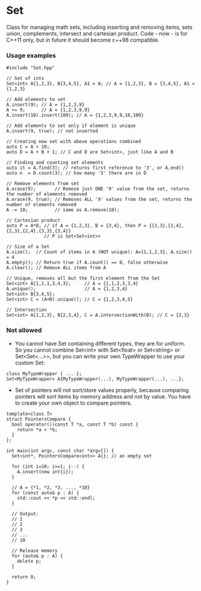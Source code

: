 Set
===

Class for managing math sets, including inserting and removing items, sets union, complements, intersect and cartesian product.
Code - now - is for C++11 only, but in future it should become c++98 compatible.

### Usage examples

```
#include "Set.hpp"

// Set of ints
Set<int> A{1,2,3}, B{3,4,5}, A1 = A; // A = {1,2,3}, B = {3,4,5}, A1 = {1,2,3}

// Add elements to set
A.insert(9); // A = {1,2,3,9}
A += 9;      // A = {1,2,3,9,9}
A.insert(10).insert(100); // A = {1,2,3,9,9,10,100}

// Add elements to set only if element is unique
A.insert(9, true); // not inserted

// Creating new set with above operations combined
auto C = A + 10;
auto D = A + B + 1; // C and D are Set<int>, just like A and B

// Finding and counting set elements
auto it = A.find(3); // returns first reference to '3', or A.end()
auto n  = D.count(3); // how many '3' there are in D

// Remove elements from set
A.erase(9);       // Remove just ONE '9' value from the set, returns the number of elements removed
A.erase(9, true); // Removes ALL '9' values from the set, returns the number of elements removed
A -= 10;          // same as A.remove(10);

// Cartesian product
auto P = A*B; // if A = {1,2,3}, B = {3,4}, then P = {{1,3},{1,4},{2,3},{2,4},{3,3},{3,4}}
              // P is Set<Set<int>>

// Size of a Set
A.size();  // Count of items in A (NOT unique): A={1,1,2,3}, A.size() = 4
A.empty(); // Return true if A.count() == 0, false otherwise
A.clear(); // Remove ALL items from A

// Unique, removes all but the first element from the Set
Set<int> A{1,2,1,3,4,3};     // A = {1,1,2,3,3,4}
A.unique();                  // A = {1,2,3,4}
Set<int> B{3,4,5};
Set<int> C = (A+B).unique(); // C = {1,2,3,4,5}

// Intersection
Set<int> A{1,2,3}, B{2,3,4}, C = A.intersectionWith(B); // C = {2,3}

```

### Not allowed

- You cannot have Set containing different types, they are for uniform.<br />
So you cannot combine Set&lt;int&gt; with Set&lt;float&gt; or Set&lt;string&gt; or Set&lt;Set&lt;...&gt;&gt;, but you can write your own TypeWrapper to use your custom Set:

```
class MyTypeWrapper { ... };
Set<MyTypeWrapper> A{MyTypeWrapper(...), MyTypeWrapper(...), ...};

```

- Set of pointers will not sort/store values properly, because comparing pointers will sort items by memory address and not by value. You have to create your own object to compare pointers.

```
template<class T>
struct PointersCompare {
  bool operator()(const T *a, const T *b) const {
    return *a < *b;
  }
};

int main(int argc, const char *argv[]) {
  Set<int*, PointersCompare<int>> A{}; // an empty set

  for (int i=10; i>=1; i--) {
    A.insert(new int{i});
  }

  // A = {*1, *2, *3, ..., *10}
  for (const auto& p : A) {
    std::cout << *p << std::endl;
  }
  
  // Output:
  // 1
  // 2
  // 3
  // ...
  // 10
  
  // Release memory
  for (auto& p : A) {
    delete p;
  }
  
  return 0;
}
```

